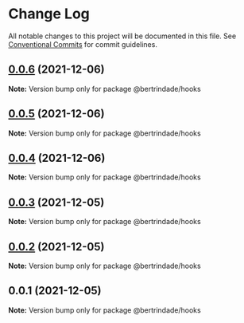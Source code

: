 # Change Log

All notable changes to this project will be documented in this file.
See [Conventional Commits](https://conventionalcommits.org) for commit guidelines.

## [0.0.6](https://github.com/berTrindade/lerna/compare/@bertrindade/hooks@0.0.5...@bertrindade/hooks@0.0.6) (2021-12-06)

**Note:** Version bump only for package @bertrindade/hooks





## [0.0.5](https://github.com/berTrindade/lerna/compare/@bertrindade/hooks@0.0.4...@bertrindade/hooks@0.0.5) (2021-12-06)

**Note:** Version bump only for package @bertrindade/hooks





## [0.0.4](https://github.com/berTrindade/lerna/compare/@bertrindade/hooks@0.0.3...@bertrindade/hooks@0.0.4) (2021-12-06)

**Note:** Version bump only for package @bertrindade/hooks





## [0.0.3](https://github.com/berTrindade/lerna/compare/@bertrindade/hooks@0.0.2...@bertrindade/hooks@0.0.3) (2021-12-05)

**Note:** Version bump only for package @bertrindade/hooks





## [0.0.2](https://github.com/berTrindade/lerna/compare/@bertrindade/hooks@0.0.1...@bertrindade/hooks@0.0.2) (2021-12-05)

**Note:** Version bump only for package @bertrindade/hooks





## 0.0.1 (2021-12-05)

**Note:** Version bump only for package @bertrindade/hooks
